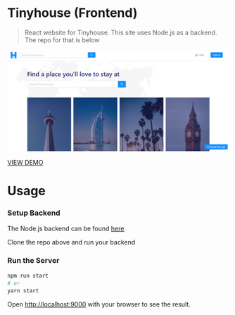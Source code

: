 # Tinyhouse (Frontend)

> React website for Tinyhouse. This site uses Node.js as a backend. The repo for that is below


![DJ Events](/public/tinyhouse.png 'Tinyhouse')

[VIEW DEMO](https://www.tinyhouse.app/)

# Usage

### Setup Backend

The Node.js backend can be found [here](https://github.com/aloundoye/tinyhouse-backend/tree/final)

Clone the repo above and run your backend


### Run the Server

```bash
npm run start
# or
yarn start
```

Open [http://localhost:9000](http://localhost:9000) with your browser to see the result.
